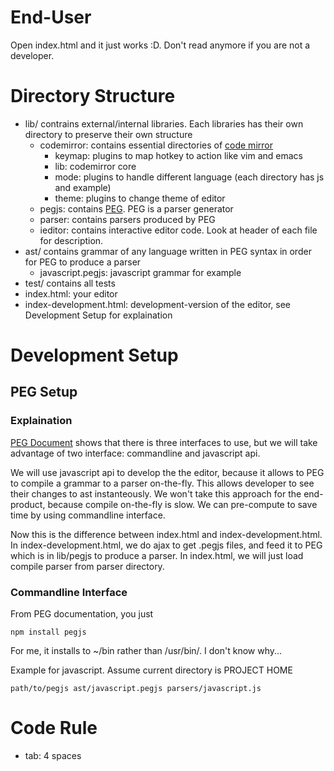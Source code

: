 # End-User
Open index.html and it just works :D. Don't read anymore if you are not a developer.

# Directory Structure
+ lib/ contrains external/internal libraries. Each libraries has their own directory to preserve their own structure  
    - codemirror: contains essential directories of [code mirror](http://codemirror.net/)
        * keymap: plugins to map hotkey to action like vim and emacs
        * lib: codemirror core
        * mode: plugins to handle different language (each directory has js and example)
        * theme: plugins to change theme of editor
    - pegjs: contains [PEG](http://pegjs.majda.cz/). PEG is a parser generator 
    - parser: contains parsers produced by PEG
    - ieditor: contains interactive editor code. Look at header of each file for description.
+ ast/ contains grammar of any language written in PEG syntax in order for PEG to produce a parser
    - javascript.pegjs: javascript grammar for example
+ test/ contains all tests
+ index.html: your editor
+ index-development.html: development-version of the editor, see Development Setup for explaination

# Development Setup
## PEG Setup
### Explaination
[PEG Document](http://pegjs.majda.cz/documentation) shows that there is three interfaces to use, 
but we will take advantage of two interface: commandline and javascript api.

We will use javascript api to develop the the editor, because it allows to PEG to compile a grammar
to a parser on-the-fly. This allows developer to see their changes to ast instanteously. We
won't take this approach for the end-product, because compile on-the-fly is slow. We can pre-compute
to save time by using commandline interface.

Now this is the difference between index.html and index-development.html. In index-development.html,
we do ajax to get .pegjs files, and feed it to PEG which is in lib/pegjs to produce a parser. 
In index.html, we will just load compile parser from parser directory.

### Commandline Interface
From PEG documentation, you just 

`npm install pegjs`

For me, it installs to ~/bin rather than /usr/bin/. I don't know why...

Example for javascript. Assume current directory is PROJECT HOME

`path/to/pegjs ast/javascript.pegjs parsers/javascript.js`


# Code Rule
+ tab: 4 spaces

